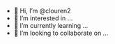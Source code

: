 - 👋 Hi, I’m @clouren2
- 👀 I’m interested in ...
- 🌱 I’m currently learning ...
- 💞️ I’m looking to collaborate on ...

<!---
clouren2/clouren2 is a ✨ special ✨ repository because its `README.md` (this file) appears on your GitHub profile.
You can click the Preview link to take a look at your changes.
--->
